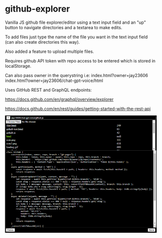# github-explorer

Vanilla JS github file explorer/editor using a text input field and an "up" button to navigate directories and a textarea to make edits.

To add files just type the name of the file you want in the text input field (can also create directories this way).

Also added a feature to upload multiple files.

Requires github API token with repo access to be entered which is stored in localStorage.

Can also pass owner in the querystring i.e: 
index.html?owner=jay23606
index.html?owner=jay23606/chat-gpt-voice/html

Uses GitHub REST and GraphQL endpoints:

https://docs.github.com/en/graphql/overview/explorer

https://docs.github.com/en/rest/guides/getting-started-with-the-rest-api

![screenshot](screenshot.png)
